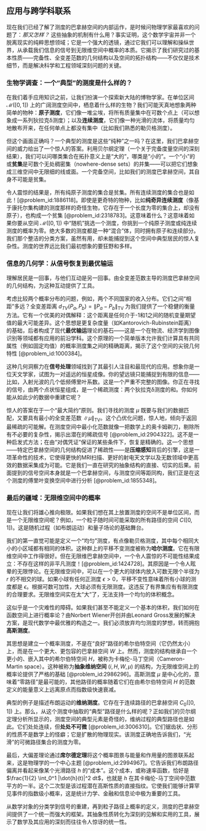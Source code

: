 ## 应用与跨学科联系

现在我们已经了解了测度的巴拿赫空间的内部运作，是时候问物理学家最喜欢的问题了：*那又怎样？* 这些抽象的机制有什么用？事实证明，这个数学宇宙并非一个脱离现实的纯粹思想领域；它是一个强大的透镜，通过它我们可以理解和操纵世界，从承载我们信息的信号到无限维空间中概率的本质。它揭示了我们研究过的基本性质——完备性、全变差范数的几何结构以及空间的拓扑结构——不仅仅是技术细节，而是解决科学和工程领域深刻问题的关键。

### 生物学调查：一个“典型”的测度是什么样的？

在我们着手应用知识之前，让我们扮演一个探索新大陆的博物学家。在单位区间 $\mathcal{M}([0,1])$ 上的广阔测度空间中，栖息着什么样的生物？我们可能天真地想象两种简单的物种：**原子测度**，它们像一堆尘埃，将所有质量集中在可数个点上（可以想象成一系列狄拉克δ测度）；以及**连续测度**，它们像一种光滑的流体，将质量均匀地散布开来，在任何单点上都没有集中（比如我们熟悉的勒贝格测度）。

但这个画面正确吗？一个典型的测度是这些“纯种”之一吗？在这里，我们巴拿赫空间的威力给出了一个惊人的答案。利用贝尔纲定理（一个关于完备度量空间的深刻结果），我们可以问哪类集合在拓扑意义上是“大的”，哪类是“小的”。一个“小”的或**贫集**是可数个无处稠密集（nowhere-dense sets）的并集——可以把它们想象成三维空间中无限细的线或面。一个完备空间，比如我们的测度巴拿赫空间，其自身不可能是贫集。

令人震惊的结果是，所有纯原子测度的集合是贫集。所有连续测度的集合也是如此！[@problem_id:1886118]。即使是更奇特的物种，比如**纯奇异连续测度**（像基于康托尔集构建的测度那样的奇怪生物，它存在于一个长度为零的集合上，却没有原子），也构成一个贫集 [@problem_id:2318783]。这意味着什么？这意味着如果你要从空间 $\mathcal{M}([0,1])$ 中“随机”挑选一个测度，你挑到一个纯原子测度或纯连续测度的概率为零。绝大多数的测度都是一种“混合”体，同时拥有原子和连续部分。我们那个整洁的分类方案，虽然有用，却未能捕捉到这个空间中典型居民的惊人复杂性。测度的世界远比我们最初想象的要狂野和多样。

### 信息的几何学：从信号恢复到最优输运

理解居民是一回事，与他们互动是另一回事。由全变差范数主导的测度巴拿赫空间的几何结构，为这种互动提供了工具。

考虑比较两个概率分布的问题，例如，两个不同国家的收入分布。它们之间“相距”多远？全变差距离 $d_{TV}(P_a, P_b) = \|P_a - P_b\|_{\mathrm{TV}}$ 为我们提供了一个稳健的衡量方法。它有一个优美的对偶解释：这个距离是任何介于-1和1之间的随机变量期望值的最大可能差异。这个思想是更复杂度量（如Kantorovich-Rubinstein距离）的基础，后者构成了现代**最优输运**理论的基石——这是一个在物流、经济学到图像识别等领域都有应用的前沿学科。这个原理的一个简单版本允许我们计算具有共同属性（例如固定均值）的概率测度集之间的精确距离，揭示了这个空间的尖锐几何特性 [@problem_id:1000384]。

这种几何洞察力在**信号处理**领域找到了其最引人注目和最现代的应用。想象你是一位天文学家，试图为一对遥远的恒星成像。你的望远镜只能捕捉到有限的信息——比如，入射光波的几个低频傅里叶系数。这是一个严重不完整的图像。你正在寻找的信号，由两个点状恒星组成，是一个稀疏测度：两个狄拉克δ测度的和。你如何能从如此少的数据中重建它呢？

惊人的答案在于一个“最大简约”原则。我们寻找的测度 $\mu$ 既要与我们的数据匹配，又要具有最小的全变差范数 $\|\mu\|_{\mathrm{TV}}$。这个凸优化问题，惊人地，倾向于返回最稀疏的可能解。在测度空间中最小化范数就像一把数学上的奥卡姆剃刀，剔除所有不必要的复杂性，揭示出潜在的稀疏信号 [@problem_id:2904322]。这不是一种启发式方法；在由“对偶凭证”保证的某些条件下，恢复是精确的。这一个思想——特定巴拿赫空间的几何结构促进了稀疏性——是**压缩感知**背后的引擎，这是一项革命性的技术，它使得更快的MRI扫描、更好的射电天文学以及无数领域中更高效的数据采集成为可能。它是我们一直在研究的抽象结构的直接、切实的后果。前面提到的信号空间本身就是一个巴拿赫空间，与测度空间等距同构，我们正是在这个测度的傅里叶变换空间中进行分析 [@problem_id:1855348]。

### 最后的疆域：无限维空间中的概率

现在让我们将雄心推向极限。如果我们想在其上放置测度的空间不是单位区间，而是一个无限维空间呢？例如，一个粒子随时间可能采取的所有路径的空间 $C([0,1])$。这是随机过程（如布朗运动）和量子场论的基础舞台。

我们的第一直觉可能是定义一个“均匀”测度，有点像勒贝格测度，其中每个相同大小的小区域都有相同的体积。这种群上的平移不变测度被称为**哈尔测度**。它在有限维空间中工作得很好。但在无限维巴拿赫空间中，一个令人震惊的不可能性结果成立：不存在这样的非平凡测度！[@problem_id:1424728]。其原因是一个令人眩晕的无限悖论。在无限维空间中，可以在一个更大的球体内放入可数无限个半径为 $r$ 的不相交的球。如果小球有任何正测度 $\epsilon > 0$，平移不变性意味着所有小球的测度都是 $\epsilon$。根据可数可加性，大球必须有无限测度。这违反了有界集应有有限测度的合理要求。无限维空间实在太“大”了，无法支持一个均匀的体积概念。

这似乎是一个灾难性的障碍。如果我们甚至不能定义一个基本的体积，我们如何在函数空间上进行概率论？由Norbert Wiener开创并由Leonard Gross发展的解决方案，是现代数学中最优雅的构造之一。我们必须放弃均匀测度的梦想，转而拥抱**高斯测度**。

其思想是建立一个概率测度，不是在“良好”路径的希尔伯特空间（它仍然太小）上，而是在一个更大、更包容的巴拿赫空间 $W$ 上。然而，测度的结构继承自一个更小的、嵌入其中的希尔伯特空间 $H$，被称为卡梅伦-马丁空间（Cameron-Martin space）。这种被称为**抽象维纳空间** $(i, H, W, \mu)$ 的结构，为无限维空间上的概率论提供了严格的基础 [@problem_id:2986296]。高斯测度 $\mu$ 是中心化的，意味着“零路径”是最可能的，其他路径的概率随着它们在由希尔伯特空间 $H$ 的范数定义的能量意义上远离原点而指数级快速衰减。

典型的例子是描述布朗运动的**维纳测度**。它存在于连续路径的巴拿赫空间 $C_0([0,1])$ 上。那么，从这个测度中抽取的“典型”路径是什么样的呢？正如我们的贝尔纲定理分析所显示的，测度空间的典型元素是奇怪的，维纳过程的典型路径也是如此。它们处处连续，但**处处不可微** [@problem_id:3006310]。它们锯齿状、分形的性质不是数学上的怪癖；它是扩散的物理现实。该测度正确地告诉我们，“光滑”的可微路径集合的测度为零。

最后，大偏差理论通过**席尔德定理**将这个概率图景与能量和作用量的图景联系起来，这是物理学的一个中心主题 [@problem_id:2994967]。它告诉我们布朗路径偏离并看起来像某个光滑路径 $h$ 的“成本”。这个成本，或称速率函数，恰好是 $\frac{1}{2} \int_0^1 |\dot{h}(t)|^2 dt$，也就是 $h$ 在其卡梅伦-马丁空间中范数平方的一半。这个二次型是该过程潜在高斯性质的直接指纹。它使我们能够计算罕见事件的指数级小概率，这是统计力学、金融和信息论中极为重要的工具。

从数学对象的分类学到信号的重建，再到粒子路径上概率的定义，测度的巴拿赫空间提供了一个统一而强大的框架。其抽象性质转化为深刻的见解和实用的工具，展示了数学及其应用的深刻而往往令人惊讶的统一性。